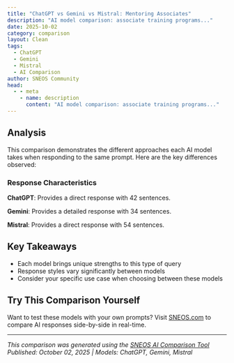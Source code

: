 ```yaml
---
title: "ChatGPT vs Gemini vs Mistral: Mentoring Associates"
description: "AI model comparison: associate training programs..."
date: 2025-10-02
category: comparison
layout: Clean
tags:
  - ChatGPT
  - Gemini
  - Mistral
  - AI Comparison
author: SNEOS Community
head:
  - - meta
    - name: description
      content: "AI model comparison: associate training programs..."
---
```


<ChatComparison
  title="ChatGPT vs Gemini vs Mistral: Mentoring Associates"
  prompt="associate training programs"
  :responses='{
    "ChatGPT": "Certainly! Here is an overview of associate training programs, including types, benefits, and examples:\n\n### What are Associate Training Programs?\nAssociate training programs are structured learning and development initiatives aimed at new or existing employees at the associate level. These programs help associates acquire the necessary skills, knowledge, and competencies to perform their job roles effectively and prepare for future career growth.\n\n---\n\n### Types of Associate Training Programs\n1. **Onboarding Training**\n   - Introduces new associates to company culture, policies, procedures, and job responsibilities.\n   - Helps associates acclimate quickly and understand expectations.\n\n2. **Technical Skills Training**\n   - Focuses on technical skills related to the specific job (e.g., software usage, machinery operation, coding languages).\n   - Often includes hands-on learning or certifications.\n\n3. **Soft Skills Training**\n   - Develops communication, teamwork, problem-solving, time management, and customer service skills.\n   - Important for improving interpersonal relationships and workplace effectiveness.\n\n4. **Compliance Training**\n   - Teaches associates about legal and regulatory requirements, workplace safety, data privacy, and ethics.\n   - Ensures employees adhere to company and industry standards.\n\n5. **Leadership Development**\n   - Prepares associates for supervisory or managerial roles.\n   - Includes training on leadership styles, conflict resolution, decision-making, and performance management.\n\n6. **Product or Service Training**\n   - Provides detailed knowledge about the company\u2019s products or services to ensure associates can assist customers effectively.\n   - Useful for sales and customer service associates.\n\n---\n\n### Benefits of Associate Training Programs\n- Accelerates employee productivity and performance.\n- Enhances employee engagement and retention.\n- Builds a skilled, knowledgeable workforce.\n- Promotes a strong company culture.\n- Reduces errors and improves quality.\n- Prepares associates for career advancement.\n\n---\n\n### Examples of Associate Training Programs\n- **Retail Associate Training**: Focuses on customer service, sales techniques, inventory management, and POS system training.\n- **Customer Service Associate Training**: Covers communication skills, conflict resolution, CRM software, and company policies.\n- **Technical Associate Training (IT)**: Includes programming, networking basics, cybersecurity fundamentals, and software tools.\n- **Manufacturing Associate Training**: Emphasizes safety protocols, equipment operation, quality control procedures.\n- **Financial Services Associate Training**: Trains associates on compliance, financial products, customer interaction, and risk management.\n\n---\n\n### Best Practices for Effective Associate Training\n- Use a blended learning approach (e-learning, in-person, mentorship).\n- Set measurable learning objectives.\n- Provide ongoing feedback and coaching.\n- Utilize real-world scenarios and practical exercises.\n- Keep training materials up to date.\n- Encourage associate participation and questions.\n\n---\n\nIf you have a specific industry or type of associate training program you are interested in, please let me know!",
    "Gemini": "Associate training programs are designed to equip individuals with the skills and knowledge necessary to perform specific job roles or advance in their careers. These programs are typically shorter and more focused than bachelor\u0027s degrees, offering a practical and hands-on approach to learning.\n\nHere\u0027s a breakdown of key aspects related to associate training programs:\n\n**Types of Associate Training Programs:**\n\n*   **Associate of Applied Science (AAS):** Focused on technical skills and direct entry into the workforce. Common fields include healthcare, technology, manufacturing, and culinary arts.\n*   **Associate of Arts (AA):** Provides a broad-based education, often designed for transfer to a four-year bachelor\u0027s degree program. Focuses on humanities, social sciences, and general education.\n*   **Associate of Science (AS):** Similar to AA, but emphasizes mathematics, science, and technical subjects. Also commonly used as a stepping stone to a bachelor\u0027s degree.\n\n**Key Features of Associate Training Programs:**\n\n*   **Duration:** Typically two years of full-time study (or longer for part-time students).\n*   **Curriculum:** Blends theoretical knowledge with practical application, often including hands-on training, labs, internships, or clinical experience.\n*   **Career Focus:** Designed to prepare students for specific occupations or career paths.\n*   **Accessibility:** Offered by community colleges, technical schools, vocational schools, and some universities.\n*   **Affordability:** Generally less expensive than bachelor\u0027s degree programs.\n*   **Flexibility:** Many programs offer flexible scheduling options, including evening, weekend, and online courses.\n\n**Benefits of Associate Training Programs:**\n\n*   **Faster Entry into the Workforce:** Graduates can quickly gain employment in their chosen field.\n*   **Career Advancement:** Can provide the skills and credentials needed to advance in current roles.\n*   **Higher Earning Potential:** Often leads to increased salaries compared to individuals with only a high school diploma.\n*   **Pathway to a Bachelor\u0027s Degree:** Provides a foundation for further education and career advancement.\n*   **Hands-On Experience:** Offers practical training that is highly valued by employers.\n*   **Specialized Skills:** Equips individuals with in-demand skills for specific industries.\n\n**Common Industries and Fields Offering Associate Training Programs:**\n\n*   **Healthcare:** Nursing, medical assisting, dental hygiene, radiology technology, respiratory therapy\n*   **Technology:** Computer programming, network administration, cybersecurity, web development\n*   **Business:** Accounting, marketing, business administration, human resources\n*   **Manufacturing:** Welding, machining, automotive technology, electronics technology\n*   **Culinary Arts:** Culinary arts, baking and pastry arts, hospitality management\n*   **Criminal Justice:** Law enforcement, corrections, security\n*   **Education:** Early childhood education, teacher assisting\n*   **Design:** Graphic design, interior design, fashion design\n\n**How to Choose an Associate Training Program:**\n\n*   **Identify Your Interests and Career Goals:** What are you passionate about? What kind of job do you want?\n*   **Research Different Programs:** Explore programs offered by local colleges and technical schools.\n*   **Consider Accreditation:** Look for programs that are accredited by recognized accrediting agencies.\n*   **Check Job Placement Rates:** Inquire about the program\u0027s job placement rates for graduates.\n*   **Visit the Campus and Talk to Instructors:** Get a feel for the learning environment and ask questions about the program.\n*   **Review Curriculum and Course Descriptions:** Make sure the program covers the skills and knowledge you need.\n*   **Consider Cost and Financial Aid:** Explore tuition costs, fees, and financial aid options.\n\n**Examples of Specific Associate Training Programs:**\n\n*   **Associate Degree in Nursing (ADN):** Prepares students to become registered nurses (RNs).\n*   **Associate of Applied Science in Computer Information Systems:** Equips students with skills in programming, database management, and network administration.\n*   **Associate of Applied Science in Welding Technology:** Provides hands-on training in various welding techniques and processes.\n*   **Associate of Arts in Early Childhood Education:** Prepares students to work with young children in daycare centers, preschools, and other educational settings.\n\nBy providing focused, practical training, associate training programs offer a valuable pathway to career success and personal growth. They are an excellent option for individuals seeking to enter the workforce quickly, advance in their current careers, or pursue further education.\n",
    "Mistral": "Associate training programs are designed to help new or junior employees develop the skills and knowledge necessary to succeed in their roles. These programs can vary widely depending on the industry, company size, and specific job functions. Here are some key components and types of associate training programs:\n\n### Key Components of Associate Training Programs\n\n1. **Orientation and Onboarding:**\n   - **Introduction to Company Culture:** Familiarizing new hires with the company\u0027s mission, values, and culture.\n   - **Organizational Structure:** Understanding the hierarchy and key departments.\n   - **Policies and Procedures:** Learning about company policies, benefits, and compliance requirements.\n\n2. **Job-Specific Training:**\n   - **Technical Skills:** Training on specific tools, software, or equipment relevant to the job.\n   - **Processes and Workflows:** Understanding the day-to-day tasks and processes.\n   - **Product Knowledge:** Learning about the products or services the company offers.\n\n3. **Soft Skills Development:**\n   - **Communication:** Effective verbal and written communication skills.\n   - **Teamwork:** Collaboration and working effectively in a team.\n   - **Problem-Solving:** Critical thinking and decision-making skills.\n\n4. **Mentorship and Coaching:**\n   - **Mentor Assignment:** Pairing new associates with experienced employees for guidance.\n   - **Regular Check-ins:** Scheduled meetings to discuss progress and address any issues.\n\n5. **Continuous Learning:**\n   - **Workshops and Seminars:** Ongoing training sessions to keep skills up-to-date.\n   - **E-Learning Platforms:** Online courses and resources for self-paced learning.\n\n### Types of Associate Training Programs\n\n1. **Corporate Training Programs:**\n   - **Leadership Development:** Preparing associates for future leadership roles.\n   - **Management Training:** Skills for managing teams and projects.\n   - **Sales Training:** Techniques for effective selling and customer relationship management.\n\n2. **Industry-Specific Training Programs:**\n   - **Healthcare:** Training for medical assistants, nurses, and administrative staff.\n   - **Finance:** Training for financial analysts, advisors, and bank tellers.\n   - **Technology:** Training for software developers, IT support, and data analysts.\n\n3. **Internship Programs:**\n   - **Summer Internships:** Short-term programs for college students.\n   - **Year-Long Internships:** Longer programs for more in-depth training.\n\n4. **Apprenticeship Programs:**\n   - **Trade Skills:** Training for roles in construction, manufacturing, and other skilled trades.\n   - **Professional Apprenticeships:** Programs for roles in fields like law, medicine, and engineering.\n\n5. **Rotational Programs:**\n   - **Cross-Functional Training:** Rotating associates through different departments to gain a broad understanding of the company.\n   - **Special Projects:** Assigning associates to specific projects to develop specialized skills.\n\n### Best Practices for Associate Training Programs\n\n1. **Clear Objectives:** Define what the associate should know and be able to do by the end of the program.\n2. **Structured Curriculum:** Develop a comprehensive training plan with milestones and assessments.\n3. **Engaging Content:** Use a mix of lectures, hands-on activities, and interactive sessions.\n4. **Feedback Mechanisms:** Regularly collect and act on feedback from participants.\n5. **Supportive Environment:** Foster a culture of learning and support, encouraging questions and open communication.\n\n### Evaluation and Follow-Up\n\n1. **Assessments:** Regular evaluations to measure progress and identify areas for improvement.\n2. **Performance Reviews:** Formal reviews to discuss performance and set future goals.\n3. **Continuous Improvement:** Adjust the training program based on feedback and outcomes.\n\nBy implementing a well-structured associate training program, companies can ensure that new hires are well-prepared to contribute effectively to the organization, leading to higher job satisfaction and retention rates."
  }'
  published-date="00:52"
/>

## Analysis

This comparison demonstrates the different approaches each AI model takes when responding to the same prompt. Here are the key differences observed:

### Response Characteristics

**ChatGPT**: Provides a direct response with 42 sentences. 

**Gemini**: Provides a detailed response with 34 sentences. 

**Mistral**: Provides a direct response with 54 sentences. 

## Key Takeaways

- Each model brings unique strengths to this type of query
- Response styles vary significantly between models
- Consider your specific use case when choosing between these models

## Try This Comparison Yourself

Want to test these models with your own prompts? Visit [SNEOS.com](https://sneos.com) to compare AI responses side-by-side in real-time.

---

*This comparison was generated using the [SNEOS AI Comparison Tool](https://sneos.com)*
*Published: October 02, 2025 | Models: ChatGPT, Gemini, Mistral*
